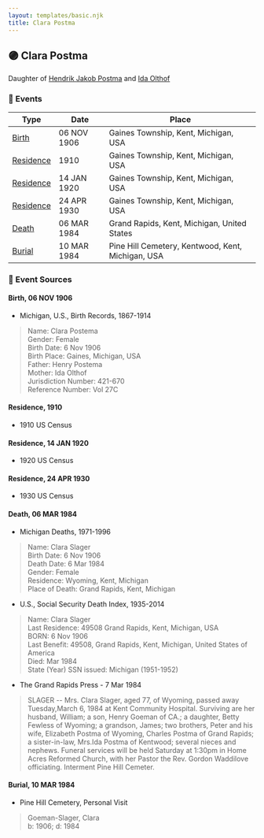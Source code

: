 ```yaml
---
layout: templates/basic.njk
title: Clara Postma
---
```

## 🟣 Clara Postma

Daughter of [Hendrik Jakob Postma](/people/3/31727152) and [Ida Olthof](/people/6/60020862)

### 📆 Events

Type | Date | Place
------ | ------ | ------
[Birth](#event-cc9121bf-6447-41bf-8dae-041b0f207b24) | 06 NOV 1906 | Gaines Township, Kent, Michigan, USA
[Residence](#event-02289184-c206-4887-b5b7-34c320595350) | 1910 | Gaines Township, Kent, Michigan, USA
[Residence](#event-c2362924-64f4-44a3-a355-f3e8a72152ef) | 14 JAN 1920 | Gaines Township, Kent, Michigan, USA
[Residence](#event-d32552d1-7819-49b0-baf7-a4f9b6b0e2d0) | 24 APR 1930 | Gaines Township, Kent, Michigan, USA
[Death](#event-46c8fba2-4336-4e99-a221-165c7dbc499e) | 06 MAR 1984 | Grand Rapids, Kent, Michigan, United States
[Burial](#event-3edce714-bb7c-40fd-b4a2-1c72b1b77719) | 10 MAR 1984 | Pine Hill Cemetery, Kentwood, Kent, Michigan, USA

### 📰 Event Sources

#### <a id="event-cc9121bf-6447-41bf-8dae-041b0f207b24"></a> Birth, 06 NOV 1906
* Michigan, U.S., Birth Records, 1867-1914
>   
  > Name: Clara Postema   
  > Gender: Female   
  > Birth Date: 6 Nov 1906   
  > Birth Place: Gaines, Michigan, USA   
  > Father: Henry Postema   
  > Mother: Ida Olthof  
  > Jurisdiction Number: 421-670   
  > Reference Number: Vol 27C   
  >

#### <a id="event-02289184-c206-4887-b5b7-34c320595350"></a> Residence, 1910
* 1910 US Census

#### <a id="event-c2362924-64f4-44a3-a355-f3e8a72152ef"></a> Residence, 14 JAN 1920
* 1920 US Census

#### <a id="event-d32552d1-7819-49b0-baf7-a4f9b6b0e2d0"></a> Residence, 24 APR 1930
* 1930 US Census

#### <a id="event-46c8fba2-4336-4e99-a221-165c7dbc499e"></a> Death, 06 MAR 1984
* Michigan Deaths, 1971-1996
>   
  > Name:  Clara Slager  
  > Birth Date: 6 Nov 1906  
  > Death Date: 6 Mar 1984  
  > Gender: Female  
  > Residence: Wyoming, Kent, Michigan  
  > Place of Death: Grand Rapids, Kent, Michigan
* U.S., Social Security Death Index, 1935-2014
>   
  > Name: Clara Slager  
  > Last Residence: 49508 Grand Rapids, Kent, Michigan, USA  
  > BORN: 6 Nov 1906  
  > Last Benefit: 49508, Grand Rapids, Kent, Michigan, United States of America  
  > Died: Mar 1984  
  > State (Year) SSN issued: Michigan (1951-1952)
* The Grand Rapids Press  - 7 Mar 1984
>   
  > SLAGER -- Mrs. Clara Slager, aged 77, of Wyoming, passed away Tuesday,March 6, 1984 at Kent Community Hospital. Surviving are her husband, William; a son, Henry Goeman of CA.; a daughter, Betty Fewless of Wyoming; a grandson, James; two brothers, Peter and his wife, Elizabeth Postma of Wyoming, Charles Postma of Grand Rapids; a sister-in-law, Mrs.Ida Postma of Kentwood; several nieces and nephews. Funeral services will be held Saturday at 1:30pm in Home Acres Reformed Church, with her Pastor the Rev. Gordon Waddilove officiating. Interment Pine Hill Cemeter.

#### <a id="event-3edce714-bb7c-40fd-b4a2-1c72b1b77719"></a> Burial, 10 MAR 1984
* Pine Hill Cemetery, Personal Visit
>   
  > Goeman-Slager, Clara  
  > b: 1906; d: 1984
